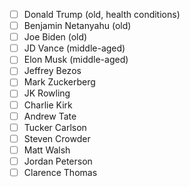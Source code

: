 - [ ] Donald Trump (old, health conditions)
- [ ] Benjamin Netanyahu (old)
- [ ] Joe Biden (old)
- [ ] JD Vance (middle-aged)
- [ ] Elon Musk (middle-aged)
- [ ] Jeffrey Bezos
- [ ] Mark Zuckerberg
- [ ] JK Rowling
- [ ] Charlie Kirk
- [ ] Andrew Tate
- [ ] Tucker Carlson
- [ ] Steven Crowder
- [ ] Matt Walsh
- [ ] Jordan Peterson
- [ ] Clarence Thomas
